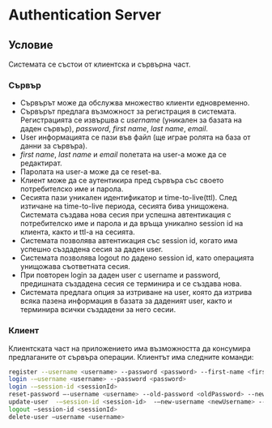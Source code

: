 # Authentication Server

## Условие

Системата се състои от клиентска и сървърна част.

### Сървър

- Сървърът може да обслужва множество клиенти едновременно.
- Сървърът предлага възможност за регистрация в системата. Регистрацията се извършва с *username* (уникален за базата на даден сървър), *password*, *first name*, *last name*, *email*.
- User информацията се пази във файл (ще играе ролята на база от данни за сървъра).
- *first name*, *last name* и *email* полетата на user-a може да се редактират.
- Паролата на user-a може да се reset-ва.
- Клиент може да се аутентикира пред сървъра със своето потребителско име и парола.
- Сесията пази уникален идентификатор и time-to-live(ttl). След изтичане на time-to-live периода, сесията бива унищожена.
Системата създава нова сесия при успешна автентикация с потребителско име и парола и да връща уникално session id на клиента, както и ttl-а на сесията.
- Системата позволява автентикация със session id, когато има успешно създадена сесия за даден user.
- Системата позволява logout по дадено session id, като операцията унищожава съответната сесия.
- При повторен login за даден user с username и password, предишната създадена сесия се терминира и се създава нова.
- Системата предлага опция за изтриване на user, която да изтрива всяка пазена информация в базата за даденият user, както и терминира всички създадени за него сесии.

### Клиент

Клиентската част на приложението има възможността да консумира предлаганите от сървъра операции. Клиентът има следните команди:

```bash
register --username <username> --password <password> --first-name <firstName> --last-name <lastName> --email <email>
login -–username <username> --password <password>
login -–session-id <sessionId>
reset-password –-username <username> --old-password <oldPassword> --new-password <newPassword>
update-user  -–session-id <session-id>  -–new-username <newUsername> --new-first-name <newFirstName> --new-last-name <newLastName> --new-email <email>. Всички параметри освен --session-id в тази команда са опционални.
logout –session-id <sessionId>
delete-user –username <username>
```
